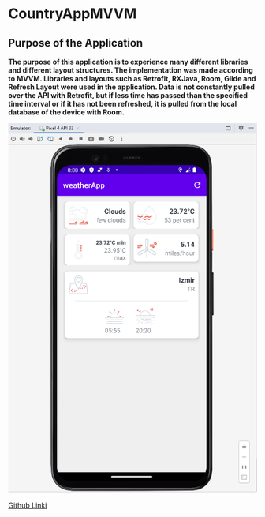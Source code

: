 # CountryAppMVVM

## Purpose of the Application
**The purpose of this application is to experience many different libraries and different layout structures. The implementation was made according to MVVM. Libraries and layouts such as Retrofit, RXJava, Room, Glide and Refresh Layout were used in the application. Data is not constantly pulled over the API with Retrofit, but if less time has passed than the specified time interval or if it has not been refreshed, it is pulled from the local database of the device with Room.**

![main screen](https://github.com/ferhatseker180/WeatherApp/blob/master/weatherapp.PNG)


[Github Linki](https://github.com/ferhatseker180/WeatherApp)

